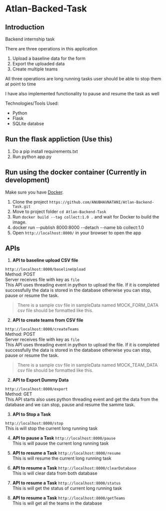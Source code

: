 # Atlan-Backed-Task

## Introduction

Backend internship task

There are three operations in this application
1. Upload a baseline data for the form
2. Export the uploaded data
3. Create multiple teams

All three operations are long running tasks user should be able to stop them at point to time

I have also implemented functionality to pause and resume the task as well

Technologies/Tools Used:
  - Python
  - Flask
  - SQLite databse

## Run the flask appliction (Use this)
1.  Do a pip install requirements.txt
2.  Run python app.py

## Run using the docker container (Currently in development)
Make sure you have [Docker](https://docs.docker.com/installation/).
  1. Clone the project
  `https://github.com/ANUBHAVNATANI/Atlan-Backend-Task.git`
  2. Move to project folder
  `cd Atlan-Backend-Task`
  3. Run `docker build --tag collect:1.0 .` and wait for Docker to build the image.
  4. docker run --publish 8000:8000 --detach --name bb collect:1.0
  5. Open `http://localhost:8000/` in your browser to open the app
  
  ## APIs
   1. **API to baseline upload CSV file**
   
   `http://localhost:8000/baselineUpload`  
   Method: POST  
   Server receives file with key as `file`  
   This API uses threading event in python to upload the file. If it is completed successfully the data is stored in the database otherwise you can stop, pause or resume the task.
   >There is a sample csv file in sampleData named MOCK_FORM_DATA csv file should be formatted like this.
   
   2. **API to create teams from CSV file**
   
  
   `http://localhost:8000/createTeams`  
   Method: POST  
   Server receives file with key as `file`  
   This API uses threading event in python to upload the file. If it is completed successfully the data is stored in the database otherwise you can stop, pause or resume the task.
   >There is a sample csv file in sampleData named MOCK_TEAM_DATA csv file should be formatted like this.
   
   
  2. **API to Export Dummy Data**
   
   `http://localhost:8000/export`  
   Method: GET  
   This API starts also uses python threading event and get the data from the database and we can stop, pause and resume the samme task.
   
 
  3. **API to Stop a Task**
   
   `http://localhost:8000/stop`    
    This is will stop the current long running task

  4. **API to pause a Task**
    `http://localhost:8000/pause`    
    This is will pause the current long running task

  5. **API to resume a Task**
    `http://localhost:8000/resume`    
    This is will resume the current long running task
  
  6. **API to resume a Task**
    `http://localhost:8000/clearDatabase`    
    This is will clear data from both database 

 7. **API to resume a Task**
    `http://localhost:8000/status`    
    This is will get the status of current long running task

 8. **API to resume a Task**
    `http://localhost:8000/getTeams`    
    This is will get all the teams in the database